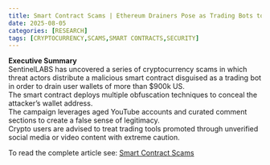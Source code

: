 ```yaml
---
title: Smart Contract Scams | Ethereum Drainers Pose as Trading Bots to Steal Crypto
date: 2025-08-05
categories: [RESEARCH]
tags: [CRYPTOCURRENCY,SCAMS,SMART CONTRACTS,SECURITY]
---
```


**Executive Summary**  
SentinelLABS has uncovered a series of cryptocurrency scams in which threat actors distribute a malicious smart contract disguised as a trading bot in order to drain user wallets of more than $900k US.  
The smart contract deploys multiple obfuscation techniques to conceal the attacker’s wallet address.  
The campaign leverages aged YouTube accounts and curated comment sections to create a false sense of legitimacy.  
Crypto users are advised to treat trading tools promoted through unverified social media or video content with extreme caution.  

To read the complete article see: [Smart Contract Scams](https://www.sentinelone.com/labs/smart-contract-scams-ethereum-drainers-pose-as-trading-bots-to-steal-crypto/)  
